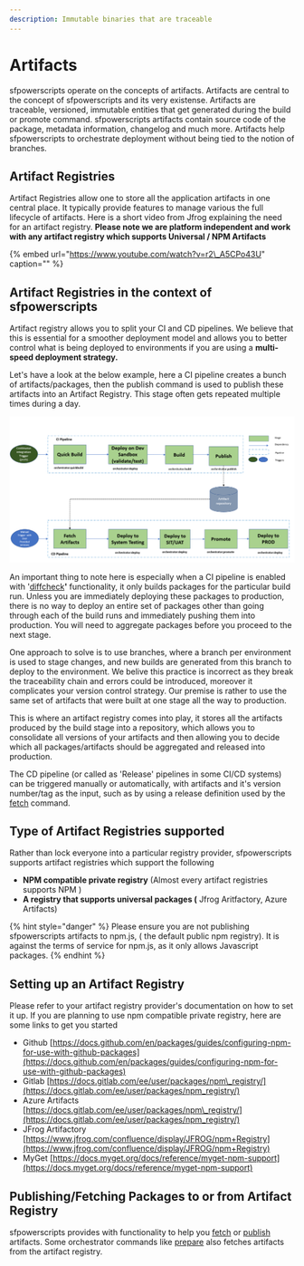 ```yaml
---
description: Immutable binaries that are traceable
---
```


# Artifacts

sfpowerscripts operate on the concepts of artifacts. Artifacts are central to the concept of sfpowerscripts and its very existense. Artifacts are traceable, versioned, immutable entities that get generated during the build or promote command. sfpowerscripts artifacts contain source code of the package, metadata information, changelog and much more. Artifacts help sfpowerscripts to orchestrate deployment without being tied to the notion of branches.

## Artifact Registries

Artifact Registries allow one to store all the application artifacts in one central place. It typically provide features to manage various the full lifecycle of artifacts. Here is a short video from Jfrog explaining the need for an artifact registry. **Please note we are platform independent and work with any artifact registry which supports Universal / NPM Artifacts**

{% embed url="https://www.youtube.com/watch?v=r2\_A5CPo43U" caption="" %}

## Artifact Registries in the context of sfpowerscripts

Artifact registry allows you to split your CI and CD pipelines. We believe that this is essential for a smoother deployment model and allows you to better control what is being deployed to environments if you are using a **multi-speed deployment strategy.**

Let's have a look at the below example, here a CI pipeline creates a bunch of artifacts/packages, then the publish command is used to publish these artifacts into an Artifact Registry. This stage often gets repeated multiple times during a day.

![](../.gitbook/assets/image%20%2813%29%20%281%29%20%282%29%20%282%29%20%283%29%20%285%29%20%282%29%20%281%29%20%2830%29.png)

An important thing to note here is especially when a CI pipeline is enabled with '[diffcheck](../commands/build-and-quickbuild.md#how-does-build-and-quickbuild-know-what-to-build-when-using-diffcheck-flag)**'** functionality, it only builds packages for the particular build run. Unless you are immediately deploying these packages to production, there is no way to deploy an entire set of packages other than going through each of the build runs and immediately pushing them into production. You will need to aggregate packages before you proceed to the next stage.

One approach to solve is to use branches, where a branch per environment is used to stage changes, and new builds are generated from this branch to deploy to the environment. We belive this practice is incorrect as they break the traceability chain and errors could be introduced, moreover it complicates your version control strategy. Our premise is rather to use the same set of artifacts that were built at one stage all the way to production.

This is where an artifact registry comes into play, it stores all the artifacts produced by the build stage into a repository, which allows you to consolidate all versions of your artifacts and then allowing you to decide which all packages/artifacts should be aggregated and released into production.

The CD pipeline \(or called as 'Release' pipelines in some CI/CD systems\) can be triggered manually or automatically, with artifacts and it's version number/tag as the input, such as by using a release definition used by the [fetch](../commands/fetch.md) command.
## **Type of Artifact Registries supported**

Rather than lock everyone into a particular registry provider, sfpowerscripts supports artifact registries which support the following

* **NPM compatible private registry** \(Almost  every artifact registries supports NPM \)
* **A  registry that supports universal packages \(** Jfrog Aritfactory, Azure Artifacts\)

{% hint style="danger" %}
Please ensure you are not publishing sfpowerscripts artifacts to npm.js, \( the default public npm registry\). It is against the terms of service for npm.js, as it only allows Javascript packages.
{% endhint %}

## Setting up an Artifact Registry

Please refer to your artifact registry provider's documentation on how to set it up. If you are planning to use npm compatible private registry, here are some links to get you started

* Github [https://docs.github.com/en/packages/guides/configuring-npm-for-use-with-github-packages](https://docs.github.com/en/packages/guides/configuring-npm-for-use-with-github-packages)
* Gitlab [https://docs.gitlab.com/ee/user/packages/npm\_registry/](https://docs.gitlab.com/ee/user/packages/npm_registry/)
* Azure Artifacts [https://docs.gitlab.com/ee/user/packages/npm\_registry/](https://docs.gitlab.com/ee/user/packages/npm_registry/)
* JFrog Artifactory [https://www.jfrog.com/confluence/display/JFROG/npm+Registry](https://www.jfrog.com/confluence/display/JFROG/npm+Registry)
* MyGet [https://docs.myget.org/docs/reference/myget-npm-support](https://docs.myget.org/docs/reference/myget-npm-support)

## Publishing/Fetching Packages  to or from Artifact Registry

sfpowerscripts provides with functionality to help you [fetch](../commands/fetch.md) or [publish](../commands/publish.md) artifacts. Some orchestrator commands like [prepare](../commands/prepare.md) also fetches artifacts from the artifact registry.

